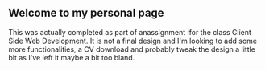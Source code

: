 ## Welcome to my personal page

This was actually completed as part of anassignment ifor the class Client Side Web Development. It is not a final design and I'm looking to add some more functionalities, a CV download and probably tweak the design a little bit as I've left it maybe a bit too bland. 

